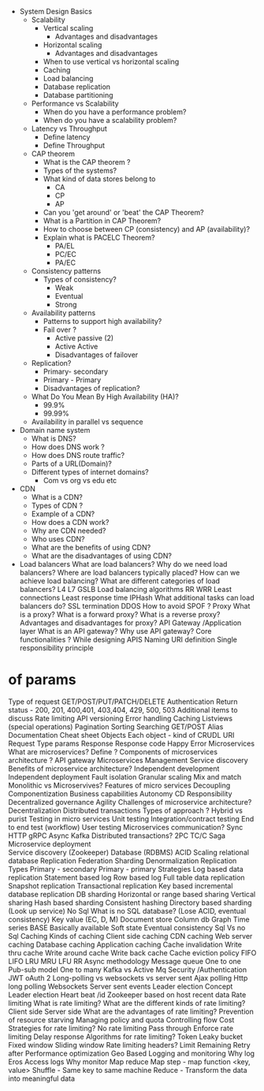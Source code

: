 
* System Design Basics
  * Scalability 
    * Vertical scaling 
      * Advantages and disadvantages 
    * Horizontal scaling
      * Advantages and disadvantages 
    * When to use vertical vs horizontal scaling
    * Caching
    * Load balancing
    * Database replication
    * Database partitioning  
  * Performance vs Scalability
    * When do you have a performance problem? 
    * When do you have a scalability problem?
  * Latency vs Throughput
    * Define latency
    * Define Throughput
  * CAP theorem 
    * What is the CAP theorem ?
    * Types of the systems?
    * What kind of data stores belong to
      * CA
      * CP
      * AP
    * Can you 'get around' or 'beat' the CAP Theorem?
    * What is a Partition in CAP Theorem?
    * How to choose between CP (consistency) and AP (availability)?
    * Explain what is PACELC Theorem?
      * PA/EL
      * PC/EC
      * PA/EC
  * Consistency patterns
     * Types of consistency?
       * Weak 
       * Eventual 
       * Strong
  * Availability patterns
    * Patterns to support high availability? 
    * Fail over ?
      * Active passive (2)
      * Active Active 
      * Disadvantages of failover 
  * Replication?
    * Primary- secondary  
    * Primary - Primary 
    * Disadvantages of replication?
  * What Do You Mean By High Availability (HA)?
    * 99.9%
    * 99.99%
  * Availability in parallel vs sequence
* Domain name system 
  * What is DNS?
  * How does DNS work ?
  * How does DNS route traffic?
  * Parts of a URL(Domain)?
  * Different types of internet domains?
    * Com vs org vs edu etc
 * CDN
   * What is a CDN?
   * Types of CDN ?
   * Example of a CDN?
   * How does a CDN work?
   * Why are CDN needed?
   * Who uses CDN?
   * What are the benefits of using CDN?
   * What are the disadvantages of using CDN?
 * Load balancers 
What are load balancers?
Why do we need load balancers?
Where are load balancers typically placed?
How can we achieve load balancing?
What are different categories of load balancers?
L4
L7
GSLB
Load balancing algorithms 
RR
WRR
Least connections
Least response time 
IPHash
What additional tasks can load balancers do?
SSL termination
DDOS
How to avoid SPOF ?
Proxy 
What is a proxy?
What is a forward proxy?
What is a reverse proxy?
Advantages and disadvantages for proxy?
API Gateway /Application layer 
What is an API gateway?
Why use API gateway?
Core functionalities ?
While designing APIS
Naming 
URI definition 
Single responsibility principle
# of params
Type of request GET/POST/PUT/PATCH/DELETE
Authentication 
Return status - 200, 201, 400,401, 403,404, 429, 500, 503
Additional items to discuss
Rate limiting 
API versioning 
Error handling 
Caching 
Listviews (special operations)
Pagination 
Sorting 
Searching 
GET/POST
Alias
Documentation 
 Cheat sheet 
Objects 
Each object - kind of CRUDL
URI
Request 
Type
params
Response 
Response code 
Happy 
Error
Microservices 
What are microservices?
Define ?
Components of microservices architecture ?
API gateway
Microservices
Management 
Service discovery
Benefits of microservice architecture?
Independent development
Independent deployment 
Fault isolation
Granular scaling 
Mix and match
Monolithic vs Microservives?
Features of micro services 
Decoupling 
Componentization
Business capabilities
Autonomy 
CD
Responsibility 
Decentralized governance
Agility 
Challenges of microservice architecture?
Decentralization
Distributed transactions
Types of approach ?
Hybrid vs purist
Testing in micro services 
Unit testing 
Integration/contract testing 
End to end test (workflow)
User testing 
Microservices communication?
Sync 
HTTP
gRPC
Async 
Kafka
Distributed transactions?
2PC
TC/C
Saga
Microservice deployment  
Service discovery (Zookeeper) 
Database (RDBMS)
ACID 
Scaling relational database
Replication 
Federation 
Sharding 
Denormalization
Replication
Types 
Primary - secondary
Primary - primary
Strategies 
Log based data replication
Statement based log
Row based log 
Full table data replication 
Snapshot replication
Transactional replication
Key based incremental database replication
DB sharding 
Horizontal or range based sharing 
Vertical sharing 
Hash based sharding 
Consistent hashing
Directory based sharding (Look up service)
No Sql 
What is no SQL database? (Lose ACID, eventual consistency)
Key value (EC, D, M)
Document store
Column db 
Graph 
Time series 
BASE 
Basically available
Soft state
Eventual consistency
Sql Vs no Sql
Caching 
Kinds of caching 
Client side caching 
CDN caching
Web server caching 
Database caching 
Application caching 
Cache invalidation 
Write thru cache
Write around cache
Write back cache 
Cache eviction policy 
FIFO
LIFO
LRU
MRU
LFU
RR
Async methodology 
Message queue 
One to one
Pub-sub model
One to many
Kafka vs Active Mq
Security /Authentication
JWT
oAuth 2
Long-polling vs websockets vs server sent
Ajax polling 
Http long polling 
Websockets
Server sent events 
Leader election 
Concept 
Leader election 
Heart beat /id
Zookeeper based on host recent data
Rate limiting 
What is rate limiting?
What are the different kinds of rate limiting?
Client side 
Server side 
What are the advantages of rate limiting?
Prevention of resource starving
Managing policy and quota
Controlling flow 
Cost
Strategies for rate limiting?
No rate limiting
Pass through
Enforce rate limiting
Delay response
Algorithms for rate limiting?
Token 
Leaky bucket
Fixed window
Sliding window
Rate limiting headers?
Limit
Remaining 
Retry after
Performance optimization
Geo Based 
Logging and monitoring 
Why log 
Eros
Access logs 
Why monitor
Map reduce 
Map step - map function <key, value>
Shuffle - Same key to same machine 
Reduce - Transform the data into meaningful data 

